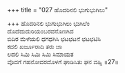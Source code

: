 +++
title = "027 ಹೊದರಿನಲಿ ಭುಗುಭುಗಿಲು"

+++
ಹೊದರಿನಲಿ ಭುಗುಭುಗಿಲು ಭುಗಿಲೆಂ  
ದೊದೆದುದುರಿಯಂಬರವನೊಣಗಿದ  
ಬಿದಿರ ಮೆಳೆಯಲಿ ಧಗಧಗಿಸಿ ಛಟಛಟನೆ ಛಟಛಟಿಸಿ   
ಕದಲಿ ಖರ್ಜೂರಾದಿ ತರು ಜಾ  
ಲದಲಿ ಸಿಮಿ ಸಿಮಿ ಸಿಮಿ ಸಿಮಾಯತ  
ವೊದಗೆ ಗಹನೋದರದೊಳಗೆ ಘಾಡಿಸಿತು ಘನ ವಹ್ನಿ     ॥27॥
